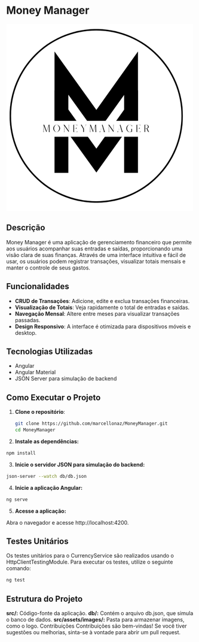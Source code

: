 # Money Manager

![Logo Money Manager](./src/assets/images/IconMoneyManager.png)

## Descrição

Money Manager é uma aplicação de gerenciamento financeiro que permite aos usuários acompanhar suas entradas e saídas, proporcionando uma visão clara de suas finanças. Através de uma interface intuitiva e fácil de usar, os usuários podem registrar transações, visualizar totais mensais e manter o controle de seus gastos.

## Funcionalidades

- **CRUD de Transações**: Adicione, edite e exclua transações financeiras.
- **Visualização de Totais**: Veja rapidamente o total de entradas e saídas.
- **Navegação Mensal**: Altere entre meses para visualizar transações passadas.
- **Design Responsivo**: A interface é otimizada para dispositivos móveis e desktop.

## Tecnologias Utilizadas

- Angular
- Angular Material
- JSON Server para simulação de backend

## Como Executar o Projeto

1. **Clone o repositório**:
   ```bash
   git clone https://github.com/marcellonaz/MoneyManager.git
   cd MoneyManager
   ```
2. **Instale as dependências:**
  ```bash
npm install
```
3. **Inicie o servidor JSON para simulação do backend:**

 ```bash
json-server --watch db/db.json
```
4. **Inicie a aplicação Angular:**

 ```bash
ng serve
```
5. **Acesse a aplicação:**

Abra o navegador e acesse http://localhost:4200.

## Testes Unitários
Os testes unitários para o CurrencyService são realizados usando o HttpClientTestingModule. Para executar os testes, utilize o seguinte comando:

```bash
ng test
```

## Estrutura do Projeto

**src/:** Código-fonte da aplicação.
**db/:** Contém o arquivo db.json, que simula o banco de dados.
**src/assets/images/:** Pasta para armazenar imagens, como o logo.
Contribuições
Contribuições são bem-vindas! Se você tiver sugestões ou melhorias, sinta-se à vontade para abrir um pull request.

